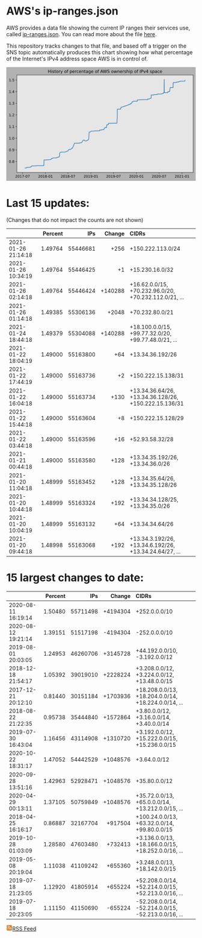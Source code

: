 # AWS's ip-ranges.json

AWS provides a data file showing the current IP ranges their
services use, called [ip-ranges.json](https://ip-ranges.amazonaws.com/ip-ranges.json).  You 
can read more about the file [here](https://docs.aws.amazon.com/general/latest/gr/aws-ip-ranges.html).

This repository tracks changes to that file, and based off a trigger on the SNS topic 
automatically produces this chart showing how what percentage of the Internet's IPv4 
address space AWS is in control of.

![History of AWS](history_count.svg)

# Last 15 updates:

(Changes that do not impact the counts are not shown)

| | Percent | IPs | Change | CIDRs |
| :--- | ---: | ---: | ---: | :--- |
| 2021-01-26 21:14:18 | 1.49764 | 55446681 | +256 | +150.222.113.0/24 |
| 2021-01-26 10:34:19 | 1.49764 | 55446425 | +1 | +15.230.16.0/32 |
| 2021-01-26 02:14:18 | 1.49764 | 55446424 | +140288 | +16.62.0.0/15, +70.232.96.0/20, +70.232.112.0/21, ... |
| 2021-01-26 01:14:18 | 1.49385 | 55306136 | +2048 | +70.232.80.0/21 |
| 2021-01-24 18:44:18 | 1.49379 | 55304088 | +140288 | +18.100.0.0/15, +99.77.32.0/20, +99.77.48.0/21, ... |
| 2021-01-22 18:04:19 | 1.49000 | 55163800 | +64 | +13.34.36.192/26 |
| 2021-01-22 17:44:19 | 1.49000 | 55163736 | +2 | +150.222.15.138/31 |
| 2021-01-22 16:04:18 | 1.49000 | 55163734 | +130 | +13.34.36.64/26, +13.34.36.128/26, +150.222.15.136/31 |
| 2021-01-22 15:44:18 | 1.49000 | 55163604 | +8 | +150.222.15.128/29 |
| 2021-01-22 03:44:18 | 1.49000 | 55163596 | +16 | +52.93.58.32/28 |
| 2021-01-21 00:44:18 | 1.49000 | 55163580 | +128 | +13.34.35.192/26, +13.34.36.0/26 |
| 2021-01-20 11:04:18 | 1.48999 | 55163452 | +128 | +13.34.35.64/26, +13.34.35.128/26 |
| 2021-01-20 10:44:18 | 1.48999 | 55163324 | +192 | +13.34.34.128/25, +13.34.35.0/26 |
| 2021-01-20 10:04:19 | 1.48999 | 55163132 | +64 | +13.34.34.64/26 |
| 2021-01-20 09:44:18 | 1.48998 | 55163068 | +192 | +13.34.3.192/26, +13.34.6.192/26, +13.34.24.64/27, ... |


# 15 largest changes to date:

| | Percent | IPs | Change | CIDRs |
| :--- | ---: | ---: | ---: | :--- |
| 2020-08-11 16:19:14 | 1.50480 | 55711498 | +4194304 | +252.0.0.0/10 |
| 2020-08-12 19:21:14 | 1.39151 | 51517198 | -4194304 | -252.0.0.0/10 |
| 2019-08-01 20:03:05 | 1.24953 | 46260706 | +3145728 | +44.192.0.0/10, -3.192.0.0/12 |
| 2018-12-18 21:54:17 | 1.05392 | 39019010 | +2228224 | +3.208.0.0/12, +3.224.0.0/12, +13.48.0.0/15 |
| 2017-12-21 20:12:10 | 0.81440 | 30151184 | +1703936 | +18.208.0.0/13, +18.204.0.0/14, +18.224.0.0/14, ... |
| 2018-08-22 21:22:35 | 0.95738 | 35444840 | +1572864 | +3.80.0.0/12, +3.16.0.0/14, +3.40.0.0/14 |
| 2019-07-30 16:43:04 | 1.16456 | 43114908 | +1310720 | +3.192.0.0/12, +15.222.0.0/15, +15.236.0.0/15 |
| 2020-10-22 18:31:17 | 1.47052 | 54442529 | +1048576 | +3.64.0.0/12 |
| 2020-09-28 13:51:16 | 1.42963 | 52928471 | +1048576 | +35.80.0.0/12 |
| 2020-04-29 00:13:11 | 1.37105 | 50759849 | +1048576 | +35.72.0.0/13, +65.0.0.0/14, +13.212.0.0/15, ... |
| 2018-04-25 16:16:17 | 0.86887 | 32167704 | +917504 | +100.24.0.0/13, +63.32.0.0/14, +99.80.0.0/15 |
| 2019-10-28 01:03:09 | 1.28580 | 47603480 | +732413 | +3.136.0.0/13, +18.166.0.0/15, +18.252.0.0/16, ... |
| 2019-05-08 20:19:04 | 1.11038 | 41109242 | +655360 | +3.248.0.0/13, +18.142.0.0/15 |
| 2019-07-18 21:23:05 | 1.12920 | 41805914 | +655224 | +52.208.0.0/14, +52.214.0.0/15, +52.213.0.0/16, ... |
| 2019-07-18 20:23:05 | 1.11150 | 41150690 | -655224 | -52.208.0.0/14, -52.214.0.0/15, -52.213.0.0/16, ... |


[![RSS Icon](rss-icon.png)RSS Feed](https://raw.githubusercontent.com/seligman/aws-ip-ranges/master/rss.xml)
